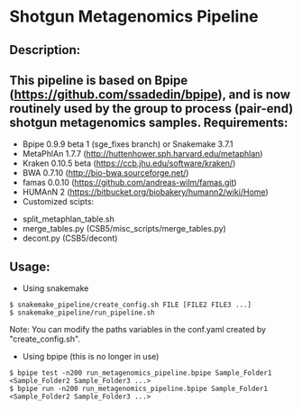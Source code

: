 Shotgun Metagenomics Pipeline
============
Description:
----------
This pipeline is based on Bpipe (https://github.com/ssadedin/bpipe), and is now routinely used by the group to process 
(pair-end) shotgun metagenomics samples.
Requirements:
-----------
 * Bpipe 0.9.9 beta 1 (sge_fixes branch) or Snakemake 3.7.1
 * MetaPhlAn 1.7.7 (http://huttenhower.sph.harvard.edu/metaphlan)
 * Kraken 0.10.5 beta (https://ccb.jhu.edu/software/kraken/)
 * BWA 0.7.10 (http://bio-bwa.sourceforge.net/)
 * famas 0.0.10 (https://github.com/andreas-wilm/famas.git)
 * HUMAnN 2 (https://bitbucket.org/biobakery/humann2/wiki/Home)
 * Customized scipts:
  - split_metaphlan_table.sh
  - merge_tables.py (CSB5/misc_scripts/merge_tables.py)
  - decont.py (CSB5/decont)

Usage:
----------
 * Using snakemake
```
$ snakemake_pipeline/create_config.sh FILE [FILE2 FILE3 ...]
$ snakemake_pipeline/run_pipeline.sh 
```
Note: You can modify the paths variables in the conf.yaml created by "create_config.sh".

 * Using bpipe (this is no longer in use)
```
$ bpipe test -n200 run_metagenomics_pipeline.bpipe Sample_Folder1 <Sample_Folder2 Sample_Folder3 ...>
$ bpipe run -n200 run_metagenomics_pipeline.bpipe Sample_Folder1 <Sample_Folder2 Sample_Folder3 ...>
```
